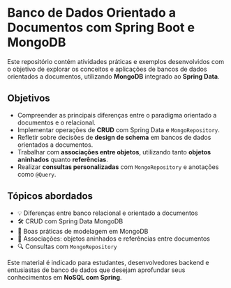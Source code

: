 # Banco de Dados Orientado a Documentos com Spring Boot e MongoDB

Este repositório contém atividades práticas e exemplos desenvolvidos com o objetivo de explorar os conceitos e aplicações de bancos de dados orientados a documentos, utilizando **MongoDB** integrado ao **Spring Data**.

## Objetivos

- Compreender as principais diferenças entre o paradigma orientado a documentos e o relacional.
- Implementar operações de **CRUD** com Spring Data e `MongoRepository`.
- Refletir sobre decisões de **design de schema** em bancos de dados orientados a documentos.
- Trabalhar com **associações entre objetos**, utilizando tanto **objetos aninhados** quanto **referências**.
- Realizar **consultas personalizadas** com `MongoRepository` e anotações como `@Query`.

## Tópicos abordados

- 💡 Diferenças entre banco relacional e orientado a documentos
- 🛠️ CRUD com Spring Data MongoDB
- 🧠 Boas práticas de modelagem em MongoDB
- 🔗 Associações: objetos aninhados e referências entre documentos
- 🔍 Consultas com `MongoRepository`

Este material é indicado para estudantes, desenvolvedores backend e entusiastas de banco de dados que desejam aprofundar seus conhecimentos em **NoSQL com Spring**.
